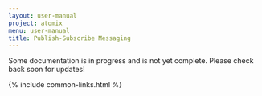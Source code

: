 ```yaml
---
layout: user-manual
project: atomix
menu: user-manual
title: Publish-Subscribe Messaging
---
```


Some documentation is in progress and is not yet complete. Please check back soon for updates!

{% include common-links.html %}
